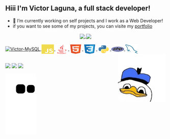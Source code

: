 ## Hiii I'm Victor Laguna, a full stack developer!
- 🔭 I’m currently working on self projects and I work as a Web Developer!
- if you want to see some of my projects, you can visite my <a href="https://victorlagunar.github.io/Portifolio/">portfolio</a>

<div align="center">
  <a href="https://github.com/VictorLagunaR">
  <img align="center" height= "180em" src="https://github-readme-stats.vercel.app/api?username=VictorLaguna&show_icons=true&theme=tokyonight&include_all_commits=true&count_private=true"/>
  <img align="center" height= "180em" src="https://github-readme-stats.vercel.app/api/top-langs/?username=VictorLagunaR&layout=compact&langs_count=7&theme=tokyonight"/>
</div>

<div style="display: inline_block"><br>
  <img align="center" alt="Victor-MySQL" height="30" width="40" src="https://upload.wikimedia.org/wikipedia/commons/a/a7/React-icon.svg">
  <img align="center" alt="Victor-Js" height="30" width="40" src="https://raw.githubusercontent.com/devicons/devicon/master/icons/javascript/javascript-plain.svg">
  <img align="center" alt="Victor-Java" height="30" width="40" src="https://raw.githubusercontent.com/devicons/devicon/master/icons/java/java-plain.svg">
  <img align="center" alt="Victor-HTML" height="30" width="40" src="https://raw.githubusercontent.com/devicons/devicon/master/icons/html5/html5-original.svg">
  <img align="center" alt="Victor-CSS" height="30" width="40" src="https://raw.githubusercontent.com/devicons/devicon/master/icons/css3/css3-original.svg">
  <img align="center" alt="Victor-Python" height="30" width="40" src="https://raw.githubusercontent.com/devicons/devicon/master/icons/python/python-original.svg">
  <img align="center" alt="Victor-PHP" height="30" width="40" src="https://raw.githubusercontent.com/devicons/devicon/master/icons/php/php-original.svg">
  <img align="center" alt="Victor-MySQL" height="30" width="40" src="https://raw.githubusercontent.com/devicons/devicon/master/icons/mysql/mysql-original.svg">
  <img align="right" height="150" src = "pato.png">
</div>

  ## 
  
<div> 
  <a href="https://www.linkedin.com/in/victorlagunarodrigues/" target="_blank"><img src="https://img.shields.io/badge/-LinkedIn-%230077B5?style=for-the-badge&logo=linkedin&logoColor=white" target="_blank"></a>
  <a href="https://instagram.com/laguna.png" target="_blank"><img src="https://img.shields.io/badge/-Instagram-%23E4405F?style=for-the-badge&logo=instagram&logoColor=white" target="_blank"></a>
  <a href = "mailto:laguna.vitorc@gmail.com"><img src="https://img.shields.io/badge/-Gmail-%23333?style=for-the-badge&logo=gmail&logoColor=white" target="_blank"></a>
  
<div> 
    
  ![Snake animation](https://github.com/VictorLagunaR/VictorlagunaR/blob/output/github-contribution-grid-snake.svg)
